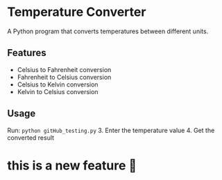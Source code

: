# Temperature Converter

A Python program that converts temperatures between different units.

## Features
- Celsius to Fahrenheit conversion
- Fahrenheit to Celsius conversion
- Celsius to Kelvin conversion
- Kelvin to Celsius conversion

## Usage
Run: `python gitHub_testing.py`
3. Enter the temperature value
4. Get the converted result

# this is a new feature 🤩
